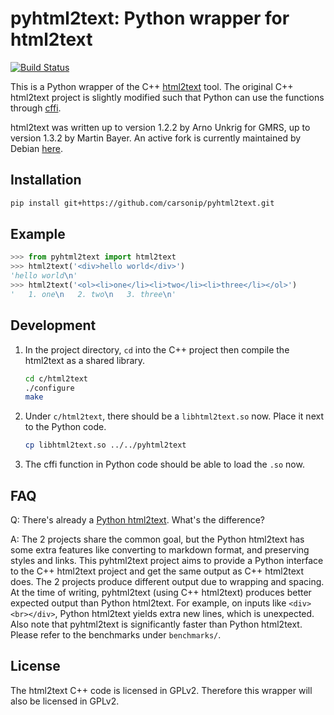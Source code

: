 # pyhtml2text: Python wrapper for html2text

[![Build Status](https://travis-ci.org/carsonip/pyhtml2text.svg?branch=master)](https://travis-ci.org/carsonip/pyhtml2text)

This is a Python wrapper of the C++ [html2text](http://www.mbayer.de/html2text/) tool. The original C++ html2text project is slightly modified such that Python can use the functions through [cffi](https://cffi.readthedocs.io). 

html2text was written up to version 1.2.2 by Arno Unkrig for GMRS, up to version 1.3.2 by Martin Bayer. An active fork is currently maintained by Debian [here](https://anonscm.debian.org/cgit/collab-maint/html2text.git/).

## Installation

```bash
pip install git+https://github.com/carsonip/pyhtml2text.git
```

## Example

```python
>>> from pyhtml2text import html2text
>>> html2text('<div>hello world</div>')
'hello world\n'
>>> html2text('<ol><li>one</li><li>two</li><li>three</li></ol>')
'   1. one\n   2. two\n   3. three\n'
```

## Development

1. In the project directory, `cd` into the C++ project then compile the html2text as a shared library.
     ```bash
    cd c/html2text
    ./configure
    make
    ```

2. Under `c/html2text`, there should be a `libhtml2text.so` now. Place it next to the Python code.
    ```bash
    cp libhtml2text.so ../../pyhtml2text
    ```
    
3. The cffi function in Python code should be able to load the `.so` now.

## FAQ

Q: There's already a [Python html2text](https://github.com/aaronsw/html2text). What's the difference?

A: The 2 projects share the common goal, but the Python html2text has some extra features like converting to markdown format, and preserving styles and links. This pyhtml2text project aims to provide a Python interface to the C++ html2text project and get the same output as C++ html2text does. The 2 projects produce different output due to wrapping and spacing. At the time of writing, pyhtml2text (using C++ html2text) produces better expected output than Python html2text. For example, on inputs like `<div><br></div>`, Python html2text yields extra new lines, which is unexpected. Also note that pyhtml2text is significantly faster than Python html2text. Please refer to the benchmarks under `benchmarks/`.

## License

The html2text C++ code is licensed in GPLv2. Therefore this wrapper will also be licensed in GPLv2.